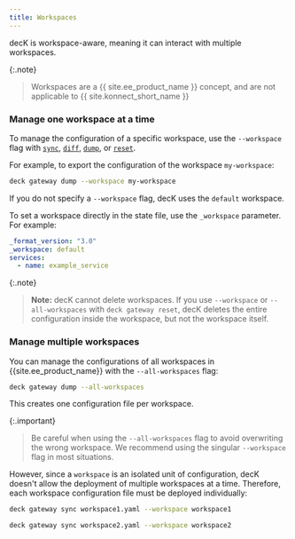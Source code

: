 ```yaml
---
title: Workspaces
---
```


decK is workspace-aware, meaning it can interact with multiple workspaces.

{:.note}
> Workspaces are a {{ site.ee_product_name }} concept, and are not applicable to  {{ site.konnect_short_name }}

### Manage one workspace at a time

To manage the configuration of a specific workspace, use the `--workspace` flag with [`sync`](/deck/manage-gateway/sync/), [`diff`](/deck/manage-gateway/diff/), [`dump`](/deck/manage-gateway/dump/), or [`reset`](/deck/manage-gateway/reset/).

For example, to export the configuration of the workspace `my-workspace`:

```sh
deck gateway dump --workspace my-workspace
```

If you do not specify a `--workspace` flag, decK uses the `default` workspace.

To set a workspace directly in the state file, use the `_workspace` parameter. For example:

```yaml
_format_version: "3.0"
_workspace: default
services:
  - name: example_service
```

{:.note}
> **Note:** decK cannot delete workspaces. If you use `--workspace` or
`--all-workspaces` with `deck gateway reset`, decK deletes the entire configuration inside the workspace, but not the workspace itself.

### Manage multiple workspaces

You can manage the configurations of all workspaces in {{site.ee_product_name}} with the `--all-workspaces` flag:

```sh
deck gateway dump --all-workspaces
```

This creates one configuration file per workspace.

{:.important}
> Be careful when using the `--all-workspaces` flag to avoid overwriting the wrong workspace. We recommend using the singular `--workspace` flag in most situations.

However, since a `workspace` is an isolated unit of configuration, decK doesn't allow the deployment of multiple workspaces at a time. Therefore, each workspace configuration file must be deployed individually:

```sh
deck gateway sync workspace1.yaml --workspace workspace1
```

```sh
deck gateway sync workspace2.yaml --workspace workspace2
```
